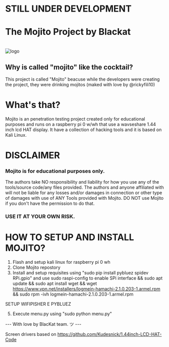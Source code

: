 # STILL UNDER DEVELOPMENT
# The Mojito Project by Blackat
<br>![logo](https://github.com/rickyfili10/mojito/blob/main/logo.png)
## Why is called "mojito" like the cocktail?
This project is called "Mojito" beacuse while the developers were creating the project, they were drinking mojitos (maked with love by @rickyfili10)

# What's that?
Mojito is an penetration testing project created only for educational purposes and runs on a raspberry pi 0 w/wh that use a wavseshare 1.44 inch lcd HAT display. It have a collection of hacking tools and it is based on Kali Linux. 

# DISCLAIMER
### Mojito is for educational purposes only.
The authors take NO responsibility and liability for how you use any of the tools/source code/any files provided. The authors and anyone affiliated with will not be liable for any losses and/or damages in connection or other type of damages with use of ANY Tools provided with Mojito. DO NOT use Mojito if you don't have the permission to do that. 
### USE IT AT YOUR OWN RISK.

# HOW TO SETUP AND INSTALL MOJITO?
1. Flash and setup kali linux for raspberry pi 0 wh
2. Clone Mojito repostory
3. Install and setup requisites using "sudo pip install pybluez spidev RPi.gpio" and use sudo raspi-config to enable SPi interface && sudo apt update && sudo apt install wget && wget https://www.vpn.net/installers/logmein-hamachi-2.1.0.203-1.armel.rpm && sudo rpm -ivh logmein-hamachi-2.1.0.203-1.armel.rpm

SETUP WIFIPISHER E PYBLUEZ

5. Execute menu.py using "sudo python menu.py"



--- With love by BlacKat team. ツ ---

Screen drivers based on https://github.com/Kudesnick/1.44inch-LCD-HAT-Code
